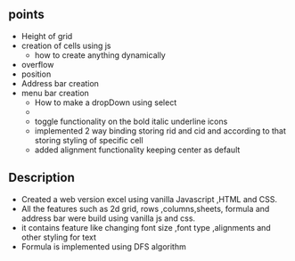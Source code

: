 ## points
* Height of grid
* creation of cells using js
    * how to create anything dynamically
* overflow
* position
* Address bar creation
* menu bar creation
    * How to make a dropDown using select
    * 
    * toggle functionality on the bold italic underline icons
    * implemented 2 way binding storing rid and cid and according to that storing styling of specific cell
    * added alignment functionality keeping center as default

## Description

* Created a web version excel using vanilla Javascript ,HTML and CSS.
* All the features such as 2d grid, rows ,columns,sheets, formula and address bar were build using vanilla js and css.
* it contains feature like changing font size ,font type ,alignments and other styling for text
* Formula is implemented using DFS algorithm